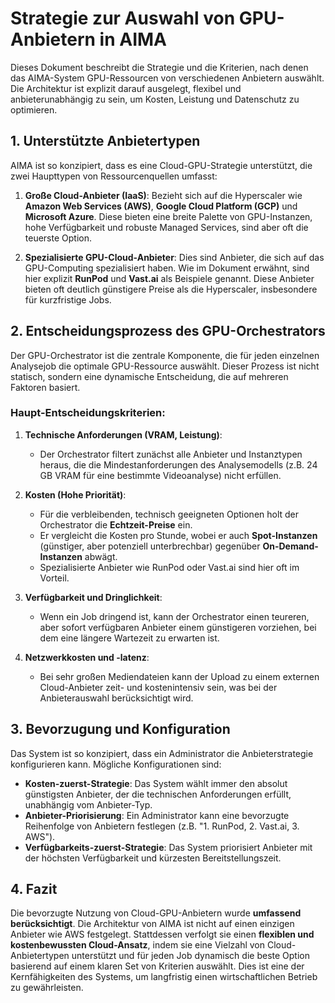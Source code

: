 # Strategie zur Auswahl von GPU-Anbietern in AIMA

Dieses Dokument beschreibt die Strategie und die Kriterien, nach denen das AIMA-System GPU-Ressourcen von verschiedenen Anbietern auswählt. Die Architektur ist explizit darauf ausgelegt, flexibel und anbieterunabhängig zu sein, um Kosten, Leistung und Datenschutz zu optimieren.

## 1. Unterstützte Anbietertypen

AIMA ist so konzipiert, dass es eine Cloud-GPU-Strategie unterstützt, die zwei Haupttypen von Ressourcenquellen umfasst:

1.  **Große Cloud-Anbieter (IaaS)**: Bezieht sich auf die Hyperscaler wie **Amazon Web Services (AWS)**, **Google Cloud Platform (GCP)** und **Microsoft Azure**. Diese bieten eine breite Palette von GPU-Instanzen, hohe Verfügbarkeit und robuste Managed Services, sind aber oft die teuerste Option.

2.  **Spezialisierte GPU-Cloud-Anbieter**: Dies sind Anbieter, die sich auf das GPU-Computing spezialisiert haben. Wie im Dokument <mcfile name="SYSTEMFAEHIGKEITEN.md" path="c:\GitHub\AIMA\Dokumentation\System\SYSTEMFAEHIGKEITEN.md"></mcfile> erwähnt, sind hier explizit **RunPod** und **Vast.ai** als Beispiele genannt. Diese Anbieter bieten oft deutlich günstigere Preise als die Hyperscaler, insbesondere für kurzfristige Jobs.

## 2. Entscheidungsprozess des GPU-Orchestrators

Der GPU-Orchestrator ist die zentrale Komponente, die für jeden einzelnen Analysejob die optimale GPU-Ressource auswählt. Dieser Prozess ist nicht statisch, sondern eine dynamische Entscheidung, die auf mehreren Faktoren basiert.

### Haupt-Entscheidungskriterien:

1.  **Technische Anforderungen (VRAM, Leistung)**:
    *   Der Orchestrator filtert zunächst alle Anbieter und Instanztypen heraus, die die Mindestanforderungen des Analysemodells (z.B. 24 GB VRAM für eine bestimmte Videoanalyse) nicht erfüllen.

2.  **Kosten (Hohe Priorität)**:
    *   Für die verbleibenden, technisch geeigneten Optionen holt der Orchestrator die **Echtzeit-Preise** ein.
    *   Er vergleicht die Kosten pro Stunde, wobei er auch **Spot-Instanzen** (günstiger, aber potenziell unterbrechbar) gegenüber **On-Demand-Instanzen** abwägt.
    *   Spezialisierte Anbieter wie RunPod oder Vast.ai sind hier oft im Vorteil.

3.  **Verfügbarkeit und Dringlichkeit**:
    *   Wenn ein Job dringend ist, kann der Orchestrator einen teureren, aber sofort verfügbaren Anbieter einem günstigeren vorziehen, bei dem eine längere Wartezeit zu erwarten ist.

4.  **Netzwerkkosten und -latenz**:
    *   Bei sehr großen Mediendateien kann der Upload zu einem externen Cloud-Anbieter zeit- und kostenintensiv sein, was bei der Anbieterauswahl berücksichtigt wird.

## 3. Bevorzugung und Konfiguration

Das System ist so konzipiert, dass ein Administrator die Anbieterstrategie konfigurieren kann. Mögliche Konfigurationen sind:

*   **Kosten-zuerst-Strategie**: Das System wählt immer den absolut günstigsten Anbieter, der die technischen Anforderungen erfüllt, unabhängig vom Anbieter-Typ.
*   **Anbieter-Priorisierung**: Ein Administrator kann eine bevorzugte Reihenfolge von Anbietern festlegen (z.B. "1. RunPod, 2. Vast.ai, 3. AWS").
*   **Verfügbarkeits-zuerst-Strategie**: Das System priorisiert Anbieter mit der höchsten Verfügbarkeit und kürzesten Bereitstellungszeit.

## 4. Fazit

Die bevorzugte Nutzung von Cloud-GPU-Anbietern wurde **umfassend berücksichtigt**. Die Architektur von AIMA ist nicht auf einen einzigen Anbieter wie AWS festgelegt. Stattdessen verfolgt sie einen **flexiblen und kostenbewussten Cloud-Ansatz**, indem sie eine Vielzahl von Cloud-Anbietertypen unterstützt und für jeden Job dynamisch die beste Option basierend auf einem klaren Set von Kriterien auswählt. Dies ist eine der Kernfähigkeiten des Systems, um langfristig einen wirtschaftlichen Betrieb zu gewährleisten.